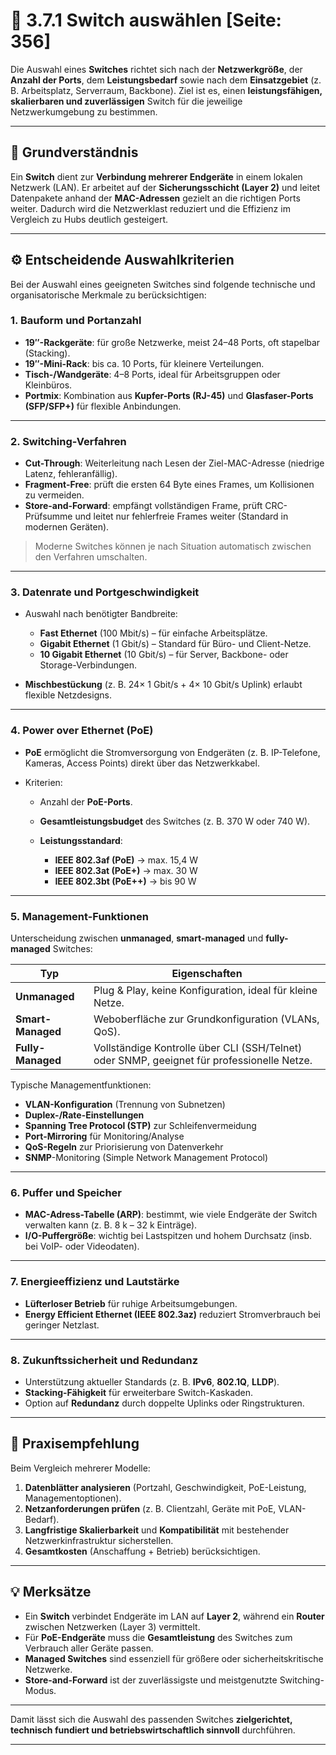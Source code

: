 # 🔧 3.7.1 Switch auswählen [Seite: 356]

Die Auswahl eines **Switches** richtet sich nach der **Netzwerkgröße**, der **Anzahl der Ports**, dem **Leistungsbedarf** sowie nach dem **Einsatzgebiet** (z. B. Arbeitsplatz, Serverraum, Backbone). Ziel ist es, einen **leistungsfähigen, skalierbaren und zuverlässigen** Switch für die jeweilige Netzwerkumgebung zu bestimmen.

---

## 🧠 Grundverständnis

Ein **Switch** dient zur **Verbindung mehrerer Endgeräte** in einem lokalen Netzwerk (LAN). Er arbeitet auf der **Sicherungsschicht (Layer 2)** und leitet Datenpakete anhand der **MAC-Adressen** gezielt an die richtigen Ports weiter. Dadurch wird die Netzwerklast reduziert und die Effizienz im Vergleich zu Hubs deutlich gesteigert.

---

## ⚙️ Entscheidende Auswahlkriterien

Bei der Auswahl eines geeigneten Switches sind folgende technische und organisatorische Merkmale zu berücksichtigen:

### **1. Bauform und Portanzahl**

* **19″-Rackgeräte**: für große Netzwerke, meist 24–48 Ports, oft stapelbar (Stacking).
* **19″-Mini-Rack**: bis ca. 10 Ports, für kleinere Verteilungen.
* **Tisch-/Wandgeräte**: 4–8 Ports, ideal für Arbeitsgruppen oder Kleinbüros.
* **Portmix**: Kombination aus **Kupfer-Ports (RJ-45)** und **Glasfaser-Ports (SFP/SFP+)** für flexible Anbindungen.

---

### **2. Switching-Verfahren**

* **Cut-Through**: Weiterleitung nach Lesen der Ziel-MAC-Adresse (niedrige Latenz, fehleranfällig).
* **Fragment-Free**: prüft die ersten 64 Byte eines Frames, um Kollisionen zu vermeiden.
* **Store-and-Forward**: empfängt vollständigen Frame, prüft CRC-Prüfsumme und leitet nur fehlerfreie Frames weiter (Standard in modernen Geräten).

> Moderne Switches können je nach Situation automatisch zwischen den Verfahren umschalten.

---

### **3. Datenrate und Portgeschwindigkeit**

* Auswahl nach benötigter Bandbreite:

  * **Fast Ethernet** (100 Mbit/s) – für einfache Arbeitsplätze.
  * **Gigabit Ethernet** (1 Gbit/s) – Standard für Büro- und Client-Netze.
  * **10 Gigabit Ethernet** (10 Gbit/s) – für Server, Backbone- oder Storage-Verbindungen.
* **Mischbestückung** (z. B. 24× 1 Gbit/s + 4× 10 Gbit/s Uplink) erlaubt flexible Netzdesigns.

---

### **4. Power over Ethernet (PoE)**

* **PoE** ermöglicht die Stromversorgung von Endgeräten (z. B. IP-Telefone, Kameras, Access Points) direkt über das Netzwerkkabel.
* Kriterien:

  * Anzahl der **PoE-Ports**.
  * **Gesamtleistungsbudget** des Switches (z. B. 370 W oder 740 W).
  * **Leistungsstandard**:

    * **IEEE 802.3af (PoE)** → max. 15,4 W
    * **IEEE 802.3at (PoE+)** → max. 30 W
    * **IEEE 802.3bt (PoE++)** → bis 90 W

---

### **5. Management-Funktionen**

Unterscheidung zwischen **unmanaged**, **smart-managed** und **fully-managed** Switches:

| Typ               | Eigenschaften                                                                              |
| ----------------- | ------------------------------------------------------------------------------------------ |
| **Unmanaged**     | Plug & Play, keine Konfiguration, ideal für kleine Netze.                                  |
| **Smart-Managed** | Weboberfläche zur Grundkonfiguration (VLANs, QoS).                                         |
| **Fully-Managed** | Vollständige Kontrolle über CLI (SSH/Telnet) oder SNMP, geeignet für professionelle Netze. |

Typische Managementfunktionen:

* **VLAN-Konfiguration** (Trennung von Subnetzen)
* **Duplex-/Rate-Einstellungen**
* **Spanning Tree Protocol (STP)** zur Schleifenvermeidung
* **Port-Mirroring** für Monitoring/Analyse
* **QoS-Regeln** zur Priorisierung von Datenverkehr
* **SNMP**-Monitoring (Simple Network Management Protocol)

---

### **6. Puffer und Speicher**

* **MAC-Adress-Tabelle (ARP)**: bestimmt, wie viele Endgeräte der Switch verwalten kann (z. B. 8 k – 32 k Einträge).
* **I/O-Puffergröße**: wichtig bei Lastspitzen und hohem Durchsatz (insb. bei VoIP- oder Videodaten).

---

### **7. Energieeffizienz und Lautstärke**

* **Lüfterloser Betrieb** für ruhige Arbeitsumgebungen.
* **Energy Efficient Ethernet (IEEE 802.3az)** reduziert Stromverbrauch bei geringer Netzlast.

---

### **8. Zukunftssicherheit und Redundanz**

* Unterstützung aktueller Standards (z. B. **IPv6**, **802.1Q**, **LLDP**).
* **Stacking-Fähigkeit** für erweiterbare Switch-Kaskaden.
* Option auf **Redundanz** durch doppelte Uplinks oder Ringstrukturen.

---

## 🧾 Praxisempfehlung

Beim Vergleich mehrerer Modelle:

1. **Datenblätter analysieren** (Portzahl, Geschwindigkeit, PoE-Leistung, Managementoptionen).
2. **Netzanforderungen prüfen** (z. B. Clientzahl, Geräte mit PoE, VLAN-Bedarf).
3. **Langfristige Skalierbarkeit** und **Kompatibilität** mit bestehender Netzwerkinfrastruktur sicherstellen.
4. **Gesamtkosten** (Anschaffung + Betrieb) berücksichtigen.

---

## 💡 Merksätze

* Ein **Switch** verbindet Endgeräte im LAN auf **Layer 2**, während ein **Router** zwischen Netzwerken (Layer 3) vermittelt.
* Für **PoE-Endgeräte** muss die **Gesamtleistung** des Switches zum Verbrauch aller Geräte passen.
* **Managed Switches** sind essenziell für größere oder sicherheitskritische Netzwerke.
* **Store-and-Forward** ist der zuverlässigste und meistgenutzte Switching-Modus.

---

Damit lässt sich die Auswahl des passenden Switches **zielgerichtet, technisch fundiert und betriebswirtschaftlich sinnvoll** durchführen.



---
